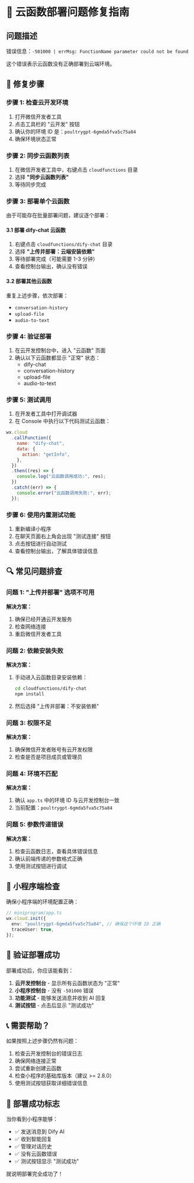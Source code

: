 # 🚨 云函数部署问题修复指南

## 问题描述

错误信息：`-501000 | errMsg: FunctionName parameter could not be found`

这个错误表示云函数没有正确部署到云端环境。

## 🔧 修复步骤

### 步骤 1: 检查云开发环境

1. 打开微信开发者工具
2. 点击工具栏的 "云开发" 按钮
3. 确认你的环境 ID 是：`poultrygpt-6gmda5fva5c75a84`
4. 确保环境状态正常

### 步骤 2: 同步云函数列表

1. 在微信开发者工具中，右键点击 `cloudfunctions` 目录
2. 选择 **"同步云函数列表"**
3. 等待同步完成

### 步骤 3: 部署单个云函数

由于可能存在批量部署问题，建议逐个部署：

#### 3.1 部署 dify-chat 云函数

1. 右键点击 `cloudfunctions/dify-chat` 目录
2. 选择 **"上传并部署：云端安装依赖"**
3. 等待部署完成（可能需要 1-3 分钟）
4. 查看控制台输出，确认没有错误

#### 3.2 部署其他云函数

重复上述步骤，依次部署：

- `conversation-history`
- `upload-file`
- `audio-to-text`

### 步骤 4: 验证部署

1. 在云开发控制台中，进入 "云函数" 页面
2. 确认以下云函数都显示 "正常" 状态：
   - dify-chat
   - conversation-history
   - upload-file
   - audio-to-text

### 步骤 5: 测试调用

1. 在开发者工具中打开调试器
2. 在 Console 中执行以下代码测试云函数：

```javascript
wx.cloud
  .callFunction({
    name: "dify-chat",
    data: {
      action: "getInfo",
    },
  })
  .then((res) => {
    console.log("云函数调用成功:", res);
  })
  .catch((err) => {
    console.error("云函数调用失败:", err);
  });
```

### 步骤 6: 使用内置测试功能

1. 重新编译小程序
2. 在聊天页面右上角会出现 "测试连接" 按钮
3. 点击按钮进行自动测试
4. 查看控制台输出，了解具体错误信息

## 🔍 常见问题排查

### 问题 1: "上传并部署" 选项不可用

**解决方案：**

1. 确保已经开通云开发服务
2. 检查网络连接
3. 重启微信开发者工具

### 问题 2: 依赖安装失败

**解决方案：**

1. 手动进入云函数目录安装依赖：
   ```bash
   cd cloudfunctions/dify-chat
   npm install
   ```
2. 然后选择 "上传并部署：不安装依赖"

### 问题 3: 权限不足

**解决方案：**

1. 确保微信开发者账号有云开发权限
2. 检查是否是项目成员或管理员

### 问题 4: 环境不匹配

**解决方案：**

1. 确认 `app.ts` 中的环境 ID 与云开发控制台一致
2. 当前配置：`poultrygpt-6gmda5fva5c75a84`

### 问题 5: 参数传递错误

**解决方案：**

1. 检查云函数日志，查看具体错误信息
2. 确认前端传递的参数格式正确
3. 使用测试按钮进行调试

## 📱 小程序端检查

确保小程序端的环境配置正确：

```typescript
// miniprogram/app.ts
wx.cloud.init({
  env: "poultrygpt-6gmda5fva5c75a84", // 确保这个环境 ID 正确
  traceUser: true,
});
```

## 🎯 验证部署成功

部署成功后，你应该能看到：

1. **云开发控制台** - 显示所有云函数状态为 "正常"
2. **小程序控制台** - 没有 `-501000` 错误
3. **功能测试** - 能够发送消息并收到 AI 回复
4. **测试按钮** - 点击后显示 "测试成功"

## 📞 需要帮助？

如果按照上述步骤仍然有问题：

1. 检查云开发控制台的错误日志
2. 确保网络连接正常
3. 尝试重新创建云函数
4. 检查小程序的基础库版本（建议 >= 2.8.0）
5. 使用测试按钮获取详细错误信息

## 🚀 部署成功标志

当你看到小程序能够：

- ✅ 发送消息到 Dify AI
- ✅ 收到智能回复
- ✅ 管理对话历史
- ✅ 没有云函数错误
- ✅ 测试按钮显示 "测试成功"

就说明部署完全成功了！
